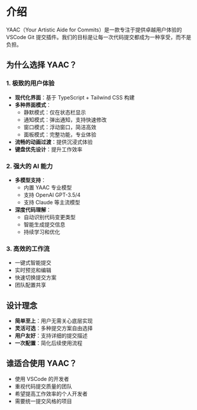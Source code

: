 # 介绍

YAAC（Your Artistic Aide for Commits）是一款专注于提供卓越用户体验的 VSCode Git 提交插件。我们的目标是让每一次代码提交都成为一种享受，而不是负担。

## 为什么选择 YAAC？

### 1. 极致的用户体验

- **现代化界面**：基于 TypeScript + Tailwind CSS 构建
- **多种界面模式**：
  - 静默模式：仅在状态栏显示
  - 通知模式：弹出通知，支持快速修改
  - 窗口模式：浮动窗口，简洁高效
  - 面板模式：完整功能，专业体验
- **流畅的动画过渡**：提供沉浸式体验
- **键盘优先设计**：提升工作效率

### 2. 强大的 AI 能力

- **多模型支持**：
  - 内置 YAAC 专业模型
  - 支持 OpenAI GPT-3.5/4
  - 支持 Claude 等主流模型
- **深度代码理解**：
  - 自动识别代码变更类型
  - 智能生成提交信息
  - 持续学习和优化

### 3. 高效的工作流

- 一键式智能提交
- 实时预览和编辑
- 快速切换提交方案
- 团队配置共享

## 设计理念

- **简单至上**：用户无需关心底层实现
- **灵活可选**：多种提交方案自由选择
- **用户友好**：支持详细的提交描述
- **一次配置**：简化后续使用流程

## 谁适合使用 YAAC？

- 使用 VSCode 的开发者
- 重视代码提交质量的团队
- 希望提高工作效率的个人开发者
- 需要统一提交风格的项目
